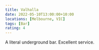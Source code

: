```yaml
---
title: Valhalla
date: 2022-05-10T13:00:00+10:00
locations: [Melbourne, VIC]
tags: [Bar]
rating: 4
---
```


A literal underground bar. Excellent service.